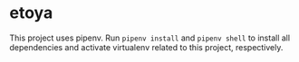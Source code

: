 # etoya

This project uses pipenv. Run `pipenv install` and `pipenv shell` to install all dependencies and activate virtualenv related to this project, respectively.

